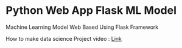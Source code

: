 # Python Web App Flask ML Model
Machine Learning Model Web Based Using Flask Framework


How to make data science Project video : <a href = "https://www.youtube.com/watch?v=D6fM08kIhA4">Link</a>

